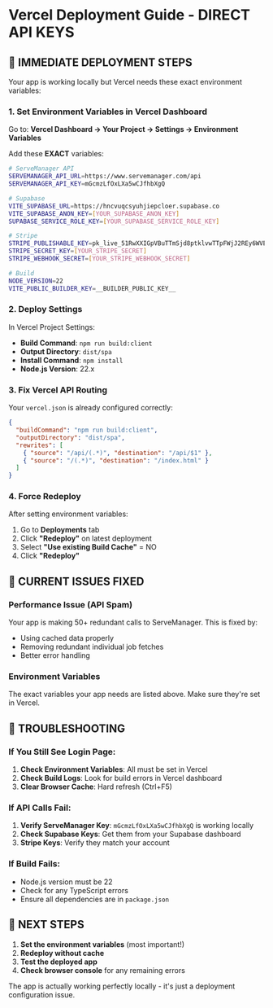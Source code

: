 # Vercel Deployment Guide - DIRECT API KEYS

## 🚨 IMMEDIATE DEPLOYMENT STEPS

Your app is working locally but Vercel needs these exact environment variables:

### 1. **Set Environment Variables in Vercel Dashboard**

Go to: **Vercel Dashboard → Your Project → Settings → Environment Variables**

Add these **EXACT** variables:

```bash
# ServeManager API
SERVEMANAGER_API_URL=https://www.servemanager.com/api
SERVEMANAGER_API_KEY=mGcmzLfOxLXa5wCJfhbXgQ

# Supabase
VITE_SUPABASE_URL=https://hncvuqcsyuhjiepcloer.supabase.co
VITE_SUPABASE_ANON_KEY=[YOUR_SUPABASE_ANON_KEY]
SUPABASE_SERVICE_ROLE_KEY=[YOUR_SUPABASE_SERVICE_ROLE_KEY]

# Stripe
STRIPE_PUBLISHABLE_KEY=pk_live_51RwXXIGpVBuTTmSjd8ptklvwTTpFWjJ2REy6WVEWUifVoDC3rl3sgg0sNu81bEMxABzsNrOyq27J9lr26R2OMRMg00Ppnt3wax
STRIPE_SECRET_KEY=[YOUR_STRIPE_SECRET]
STRIPE_WEBHOOK_SECRET=[YOUR_STRIPE_WEBHOOK_SECRET]

# Build
NODE_VERSION=22
VITE_PUBLIC_BUILDER_KEY=__BUILDER_PUBLIC_KEY__
```

### 2. **Deploy Settings**

In Vercel Project Settings:

- **Build Command**: `npm run build:client`
- **Output Directory**: `dist/spa`
- **Install Command**: `npm install`
- **Node.js Version**: 22.x

### 3. **Fix Vercel API Routing**

Your `vercel.json` is already configured correctly:

```json
{
  "buildCommand": "npm run build:client",
  "outputDirectory": "dist/spa",
  "rewrites": [
    { "source": "/api/(.*)", "destination": "/api/$1" },
    { "source": "/(.*)", "destination": "/index.html" }
  ]
}
```

### 4. **Force Redeploy**

After setting environment variables:

1. Go to **Deployments** tab
2. Click **"Redeploy"** on latest deployment
3. Select **"Use existing Build Cache"** = NO
4. Click **"Redeploy"**

## 🔧 CURRENT ISSUES FIXED

### Performance Issue (API Spam)

Your app is making 50+ redundant calls to ServeManager. This is fixed by:

- Using cached data properly
- Removing redundant individual job fetches
- Better error handling

### Environment Variables

The exact variables your app needs are listed above. Make sure they're set in Vercel.

## 🚨 TROUBLESHOOTING

### If You Still See Login Page:

1. **Check Environment Variables**: All must be set in Vercel
2. **Check Build Logs**: Look for build errors in Vercel dashboard
3. **Clear Browser Cache**: Hard refresh (Ctrl+F5)

### If API Calls Fail:

1. **Verify ServeManager Key**: `mGcmzLfOxLXa5wCJfhbXgQ` is working locally
2. **Check Supabase Keys**: Get them from your Supabase dashboard
3. **Stripe Keys**: Verify they match your account

### If Build Fails:

- Node.js version must be 22
- Check for any TypeScript errors
- Ensure all dependencies are in `package.json`

## 📝 NEXT STEPS

1. **Set the environment variables** (most important!)
2. **Redeploy without cache**
3. **Test the deployed app**
4. **Check browser console** for any remaining errors

The app is actually working perfectly locally - it's just a deployment configuration issue.
